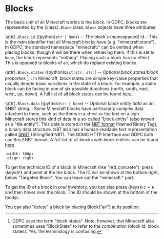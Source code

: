 # Blocks

The basic unit of all Minecraft worlds is the block. In GDPC, blocks are
represented by the {class}`.Block` class. `Block` objects have three attributes:

{attr}`.Block.id` ({python}`str | None`) -- The block's (namespaced) id.
: This is the main identifier that all Minecraft blocks have (e.g.
  "minecraft:stone").
  In GDPC, the standard namespace "minecraft:" can be omitted when placing
  blocks, though it will be there when retrieving them.
  If this is set to `None`, the block represents "nothing". Placing such a block
  has no effect. This is opposed to blocks of air, which do replace existing
  blocks.

{attr}`.Block.states` ({python}`Dict[str, str]`) -- Optional *block states*/*block properties* [^blockstates].
: In Minecraft, block states are simple key-value properties that usually
  denote basic variations in the state of a block. For example, a stairs block
  can be facing in one of six possible directions (north, south, east, west, up,
  down).
  A full list of all block states can be found
  [here](https://minecraft.wiki/w/Block_states).

{attr}`.Block.data` ({python}`str | None`) -- Optional *block entity data* as an SNBT string.
: Some Minecraft blocks have particularly complex data attached to them, such as
  the items in a chest or the text on a sign. Minecraft stores this kind of data
  in a so-called "block entity" (also known as a "tile entity"). This data is
  stored in the [NBT format](https://minecraft.wiki/NBT_format) (Named Binary Tag), a binary data structure. NBT also
  has a human-readable text representation called
  [SNBT](https://minecraft.wiki/w/NBT_format#SNBT_format) (Stringified NBT). The
  GDMC HTTP Interface and GDPC both use this SNBT format.
  A full list of all blocks with block entities can be found
  [here](https://minecraft.wiki/w/Block_entity).



```{image} ../images/f3-block.png
:width: 500px
:align: right
```

To get the technical ID of a block in Minecraft (like "red_concrete"),
press {keys}`F3` and point at the the block. The ID will be shown at the bottom
right, below "Targeted Block". You can leave out the "minecraft:" part.

To get the ID of a block in your inventory, you can also press {keys}`F3 + H`
and then hover over the block. The ID should be shown at the bottom of the
tooltip.

You can also "delete" a block by placing Block("air") at its position.


[^blockstates]: GDPC uses the term "block states". Note, however, that Minecraft also sometimes uses "BlockState" to refer to the *combination*
  (block id, block states). Yes, the terminology is confusing.
